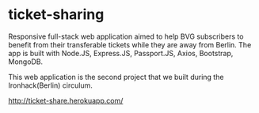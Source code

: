 # ticket-sharing

Responsive full-stack web application aimed to help BVG subscribers to benefit from their transferable tickets while they are away from Berlin. 
The app is built with Node.JS, Express.JS, Passport.JS, Axios, Bootstrap, MongoDB. 

This web application is the second project that we built during the Ironhack(Berlin) circulum.

http://ticket-share.herokuapp.com/
